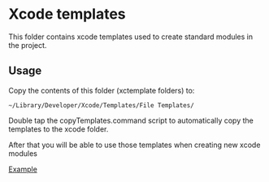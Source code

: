 # Xcode templates

This folder contains xcode templates used to create standard modules in the project.

## Usage

Copy the contents of this folder (xctemplate folders) to:
```
~/Library/Developer/Xcode/Templates/File Templates/
```

Double tap the copyTemplates.command script to automatically copy the templates to the xcode folder.

After that you will be able to use those templates when creating new xcode modules

[Example](./template-usage.png)
